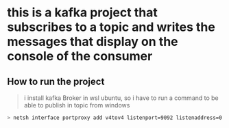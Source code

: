 # this is a kafka project that subscribes to a topic and writes the messages that display on the console of the consumer

## How to run the project

> i install kafka Broker in wsl ubuntu, so i have to run a command to be able to publish in topic from windows

```bash
> netsh interface portproxy add v4tov4 listenport=9092 listenaddress=0.0.0.0 connectport=9092 connectaddress=172.X.X.X
```
